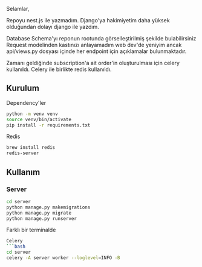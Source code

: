 Selamlar,

Repoyu nest.js ile yazmadım. Django'ya hakimiyetim daha yüksek olduğundan dolayı django ile yazdım.

Database Schema'yı reponun rootunda görselleştirilmiş şekilde bulabilirsiniz
Request modelinden kastınızı anlayamadım web dev'de yeniyim ancak api/views.py dosyası içinde her endpoint için açıklamalar bulunmaktadır.

Zamanı geldiğinde subscription'a ait order'in oluşturulması için celery kullanıldı. Celery ile birlikte redis kullanıldı.


## Kurulum
Dependency'ler
```bash
python -m venv venv
source venv/bin/activate
pip install -r requirements.txt
```

Redis
```bash
brew install redis
redis-server
```

## Kullanım

### Server
```bash
cd server
python manage.py makemigrations
python manage.py migrate
python manage.py runserver
```

Farklı bir terminalde
```bash
Celery
```bash
cd server
celery -A server worker --loglevel=INFO -B
```


